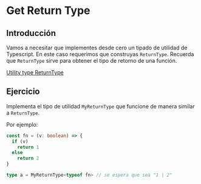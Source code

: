 # Get Return Type

## Introducción

Vamos a necesitar que implementes desde cero un tipado de utilidad de Typescript. En este caso requerimos que construyas `ReturnType`. Recuerda que `ReturnType` sirve para obtener el tipo de retorno de una función.

[Utility type ReturnType](https://www.typescriptlang.org/docs/handbook/utility-types.html#returntypetype)

## Ejercicio

Implementa el tipo de utilidad `MyReturnType` que funcione de manera similar a `ReturnType`.

Por ejemplo:

```ts
const fn = (v: boolean) => {
  if (v)
    return 1
  else
    return 2
}

type a = MyReturnType<typeof fn> // se espera que sea "1 | 2"
```
